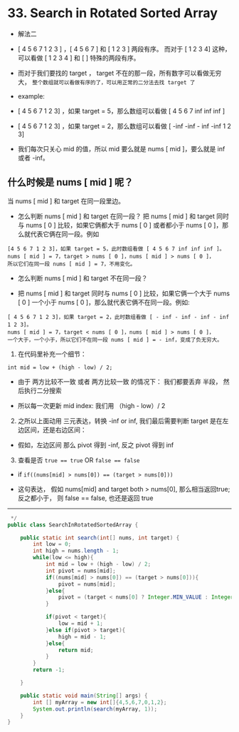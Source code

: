 # 33. Search in Rotated Sorted Array

- 解法二

- [ 4 5 6 7 1 2 3 ] ，[ 4 5 6 7 ] 和 [ 1 2 3 ] 两段有序。
  而对于 [ 1 2 3 4] 这种，可以看做 [ 1 2 3 4 ] 和 [ ] 特殊的两段有序。

- 而对于我们要找的 target ， target 不在的那一段，所有数字可以看做无穷大，
  `整个数组就可以看做有序的了，可以用正常的二分法去找 target 了`

- example:

- [ 4 5 6 7 1 2 3] ，如果 target = 5，那么数组可以看做 [ 4 5 6 7 inf inf inf ]

- [ 4 5 6 7 1 2 3] ，如果 target = 2，那么数组可以看做 [ -inf -inf - inf -inf 1 2 3]
  
- 我们每次只关心 mid 的值，所以 mid 要么就是 nums [ mid ]，要么就是 inf 或者 -inf。

## 什么时候是 nums [ mid ] 呢？

当 nums [ mid ] 和 target 在同一段里边。

- 怎么判断 nums [ mid ] 和 target 在同一段？
  把 nums [ mid ] 和 target 同时与 nums [ 0 ] 比较，如果它俩都大于 nums [ 0 ] 或者都小于 
  nums [ 0 ]，那么就代表它俩在同一段。例如

```
[4 5 6 7 1 2 3]，如果 target = 5，此时数组看做 [ 4 5 6 7 inf inf inf ]。
nums [ mid ] = 7，target > nums [ 0 ]，nums [ mid ] > nums [ 0 ]，
所以它们在同一段 nums [ mid ] = 7，不用变化。
```

- 怎么判断 nums [ mid ] 和 target 不在同一段？

- 把 nums [ mid ] 和 target 同时与 nums [ 0 ] 比较，如果它俩一个大于 nums [ 0 ] 
  一个小于 nums [ 0 ]，那么就代表它俩不在同一段。例如:

```
[ 4 5 6 7 1 2 3]，如果 target = 2，此时数组看做 [ - inf - inf - inf - inf 1 2 3]。
nums [ mid ] = 7，target < nums [ 0 ]，nums [ mid ] > nums [ 0 ]，
一个大于，一个小于，所以它们不在同一段 nums [ mid ] = - inf，变成了负无穷大。
```

1. 在代码里补充一个细节：

`int mid = low + (high - low) / 2;`

- 由于 两方比较不一致 或者 两方比较一致 的情况下： 我们都要丢弃 半段， 然后执行二分搜索

- 所以每一次更新 mid index: 我们用 （high - low）/ 2

2. 之所以上面动用 三元表达，转换 -inf or inf, 我们最后需要判断 target 是在左边区间，还是右边区间：

- 假如，左边区间 那么 pivot 得到 -inf, 反之 pivot 得到 inf


3. 查看是否 `true == true` OR `false == false`

- if `if((nums[mid] > nums[0]) == (target > nums[0]))`

- 这句表达， 假如 nums[mid] and target both > nums[0], 那么相当返回true; 
  反之都小于， 则 false == false, 也还是返回 true

---
```java
 */
public class SearchInRotatedSortedArray {

    public static int search(int[] nums, int target) {
        int low = 0;
        int high = nums.length - 1;
        while(low <= high){
            int mid = low + (high - low) / 2;
            int pivot = nums[mid];
            if((nums[mid] > nums[0]) == (target > nums[0])){
                pivot = nums[mid];
            }else{
                pivot = (target < nums[0] ? Integer.MIN_VALUE : Integer.MAX_VALUE);
            }

            if(pivot < target){
                low = mid + 1;
            }else if(pivot > target){
                high = mid - 1;
            }else{
                return mid;
            }
        }
        return -1;

    }

    public static void main(String[] args) {
        int [] myArray = new int[]{4,5,6,7,0,1,2};
        System.out.println(search(myArray, 1));
    }
}
```